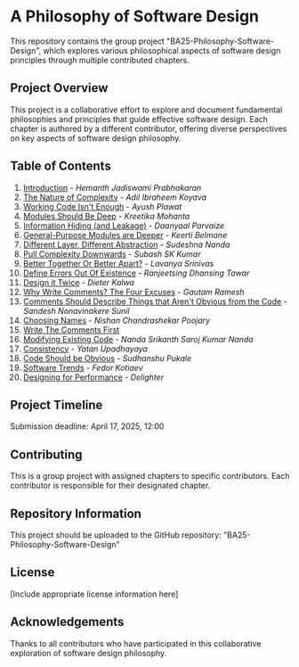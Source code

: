 # A Philosophy of Software Design

This repository contains the group project "BA25-Philosophy-Software-Design", which explores various philosophical aspects of software design principles through multiple contributed chapters.

## Project Overview

This project is a collaborative effort to explore and document fundamental philosophies and principles that guide effective software design. Each chapter is authored by a different contributor, offering diverse perspectives on key aspects of software design philosophy.

## Table of Contents

1. [Introduction](#introduction) - *Hemanth Jadiswami Prabhakaran*
2. [The Nature of Complexity](#the-nature-of-complexity) - *Adil Ibraheem Koyava*
3. [Working Code Isn't Enough](#working-code-isnt-enough) - *Ayush Plawat*
4. [Modules Should Be Deep](#modules-should-be-deep) - *Kreetika Mohanta*
5. [Information Hiding (and Leakage)](#information-hiding-and-leakage) - *Daanyaal Parvaize*
6. [General-Purpose Modules are Deeper](#general-purpose-modules-are-deeper) - *Keerti Belmane*
7. [Different Layer, Different Abstraction](#different-layer-different-abstraction) - *Sudeshna Nanda*
8. [Pull Complexity Downwards](#pull-complexity-downwards) - *Subash SK Kumar*
9. [Better Together Or Better Apart?](#better-together-or-better-apart) - *Lavanya Srinivas*
10. [Define Errors Out Of Existence](#define-errors-out-of-existence) - *Ranjeetsing Dhansing Tawar*
11. [Design it Twice](#design-it-twice) - *Dieter Kalwa*
12. [Why Write Comments? The Four Excuses](#why-write-comments-the-four-excuses) - *Gautam Ramesh*
13. [Comments Should Describe Things that Aren't Obvious from the Code](#comments-should-describe-things-that-arent-obvious-from-the-code) - *Sandesh Nonavinakere Sunil*
14. [Choosing Names](#choosing-names) - *Nishan Chandrashekar Poojary*
15. [Write The Comments First](./slides/Benefits.tex) 
16. [Modifying Existing Code](#modifying-existing-code) - *Nanda Srikanth Saroj Kumar Nanda*
17. [Consistency](#consistency) - *Yatan Upadhayaya*
18. [Code Should be Obvious](#code-should-be-obvious) - *Sudhanshu Pukale*
19. [Software Trends](#software-trends) - *Fedor Kotiaev*
20. [Designing for Performance](#designing-for-performance) - *Delighter*

## Project Timeline

Submission deadline: April 17, 2025, 12:00

## Contributing

This is a group project with assigned chapters to specific contributors. Each contributor is responsible for their designated chapter.

## Repository Information

This project should be uploaded to the GitHub repository: "BA25-Philosophy-Software-Design"

## License

[Include appropriate license information here]

## Acknowledgements

Thanks to all contributors who have participated in this collaborative exploration of software design philosophy.
